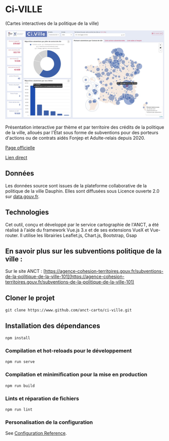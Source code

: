 # Ci-VILLE 
(Cartes interactives de la politique de la ville)

![alt text](preview.JPG)

Présentation interactive par thème et par territoire des crédits de la politique de la ville, alloués par l'État sous forme de subventions pour des porteurs d'actions ou de contrats aidés Fonjep et Adulte-relais depuis 2020.

[Page officielle](https://acteurs.lagrandeequipe.fr/article/74845)

[Lien direct](https://carto.pages.sit.incubateur.tech/vie-associative/)

## Données

Les données source sont issues de la plateforme collaborative de la politique de la ville Dauphin. Elles sont diffusées sous Licence ouverte 2.0 sur [data.gouv.fr](https://www.data.gouv.fr/fr/datasets/subventions-politique-de-la-ville/).

## Technologies

Cet outil, conçu et développé par le service cartographie de l'ANCT, a été réalisé à l'aide du framework Vue.js 3.x et de ses extensions VueX et Vue-router. Il utilise les librairies Leaflet.js, Chart.js, Bootstrap, Gsap

## En savoir plus sur les subventions politique de la ville : 

Sur le site ANCT : [https://agence-cohesion-territoires.gouv.fr/subventions-de-la-politique-de-la-ville-101](https://agence-cohesion-territoires.gouv.fr/subventions-de-la-politique-de-la-ville-101)

## Cloner le projet
```
git clone https://www.github.com/anct-carto/ci-ville.git
```

## Installation des dépendances
```
npm install
```

### Compilation et hot-reloads pour le développement
```
npm run serve
```

### Compilation et minimification pour la mise en production
```
npm run build
```

### Lints et réparation de fichiers
```
npm run lint
```

### Personalisation de la configuration
See [Configuration Reference](https://cli.vuejs.org/config/).
